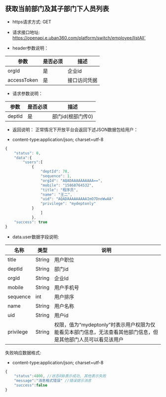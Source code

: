 ## 	获取当前部门及其子部门下人员列表


* https请求方式: GET

* 请求接口地址: https://openapi.e.uban360.com/platform/switch/employee/listAll`

* header参数说明：

参数 | 是否必须 | 描述
------------ | ------------- | -------------
orgId | 是 |  企业id
accessToken | 是 | 接口访问凭据

* 请求参数说明：

参数 | 是否必须 | 描述
------------ | ------------- | -------------
deptId | 是 |  部门id(根部门传0)

* 返回说明：
正常情况下开放平台会返回下述JSON数据包给用户：

* content-type:application/json; charset=utf-8

```javascript
{
	"status": 0,
	"data":{
		"users":[
			{
				"deptId": 78,
				"sequence": 1,
				"orgId": "AQADAAAAAAAAAA==",
				"mobile": "15868764532",
				"title": "程序员",
				"name": "王二",
				"uid": "AQADAAAAAAAAAImO7DneWwAA"
				"privilege": "mydeptonly"
			}
				]
			},
	"success": true
}
```

* data.user数据字段说明:


名称 | 类型 | 说明
------------ | ------------- | -------------
title | String |  用户职位
deptId| String |  部门id
orgId | String |  企业Id
mobile| String |  用户手机号
sequence| int |  用户排序
name| String |  用户名称
uid | String |  用户id
privilege | String | 权限，值为“mydeptonly”时表示用户权限为仅能看见本部门信息，无法查看其他部门信息，但是其他部门人员可以看见该用户




失败响应数据格式:

* content-type:application/json; charset=utf-8

```javascript
{
    "status":4800, //状态码0表示成功, 其他表示失败
    "message":"消息格式错误" //错误提示消息
	"success":false
}
```